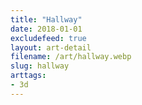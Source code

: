 ```yaml
---
title: "Hallway"
date: 2018-01-01
excludefeed: true
layout: art-detail
filename: /art/hallway.webp
slug: hallway
arttags:
- 3d
---
```

